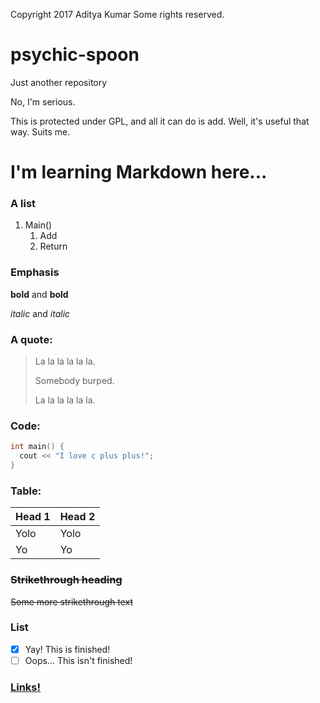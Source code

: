 Copyright 2017 Aditya Kumar
Some rights reserved.

# psychic-spoon
Just another repository

No, I'm serious.

This is protected under GPL, and all it can do is add.
Well, it's useful that way.
Suits me.

# I'm learning Markdown here...

### A list
1. Main()
   1. Add
   1. Return
   
### Emphasis
**bold** and __bold__

*italic* and _italic_

### A quote:

> La la la
> la la la.
>
> Somebody burped.
>
> La la la
> la la la.

### Code:
```c++
int main() {
  cout << "I love c plus plus!";
}
```

### Table:

Head 1|Head 2
------|------
Yolo | Yolo
Yo | Yo

### ~~Strikethrough heading~~

~~Some more strikethrough text~~

### List
- [x] Yay! This is finished!
- [ ] Oops... This isn't finished!

### [Links!](http://google.com)
